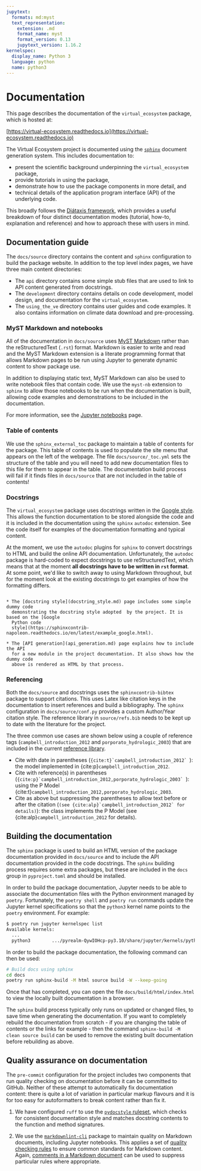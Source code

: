 ```yaml
---
jupytext:
  formats: md:myst
  text_representation:
    extension: .md
    format_name: myst
    format_version: 0.13
    jupytext_version: 1.16.2
kernelspec:
  display_name: Python 3
  language: python
  name: python3
---
```


# Documentation

This page describes the documentation of the `virtual_ecosystem` package, which is
hosted at:

[https://virtual-ecosystem.readthedocs.io](https://virtual-ecosystem.readthedocs.io)

The Virtual Ecosystem project is documented using the
[`sphinx`](https://www.sphinx-doc.org/en/master/) document generation system. This
includes documentation to:

* present the scientific background underpinning the `virtual_ecosystem` package,
* provide tutorials in using the package,
* demonstrate how to use the package components in more detail, and
* technical details of the application program interface (API) of the underlying code.

This broadly follows the [Diátaxis framework](https://diataxis.fr/), which
provides a useful breakdown of four distinct documentation modes (tutorial, how-to,
explanation and reference) and how to approach these with users in mind.

## Documentation guide

The `docs/source` directory contains the content and `sphinx` configuration to build the
package website. In addition to the top level index pages, we have three main content
directories:

* The `api` directory contains some simple stub files that are used to link to API
content generated from docstrings.
* The `development` directory contains details on code development, model design, and
documentation for the `virtual_ecosystem`.
* The `using_the_ve` directory contains user guides and code examples. It also contains
information on climate data download and pre-processing.

### MyST Markdown and notebooks

All of the documentation in `docs/source` uses [MyST
Markdown](https://myst-parser.readthedocs.io/en/latest/) rather than the
reStructuredText (`.rst`) format. Markdown is easier to write and read and the MyST
Markdown extension is a literate programming format that allows Markdown pages to be run
using Jupyter to generate dynamic content to show package use.

In addition to displaying static text, MyST Markdown can also be used to write notebook
files that contain code. We use the `myst-nb` extension to `sphinx` to allow those
notebooks to be run when the documentation is built, allowing code examples and
demonstrations to be included in the documentation.

For more information, see the [Jupyter notebooks](./jupyter_notebooks.md) page.

### Table of contents

We use the `sphinx_external_toc` package to maintain a table of contents for the
package. This table of contents is used to populate the site menu that appears on the
left of the webpage. The file `docs/source/_toc.yml` sets the structure of the table and
you will need to add new documentation files to this file for them to appear in the table.
The documentation build process will fail if it finds files in `docs/source` that are
not included in the table of contents!

### Docstrings

The `virtual_ecosystem` package uses docstrings written in the [Google
style](https://sphinxcontrib-napoleon.readthedocs.io/en/latest/example_google.html).
This allows the function documentation to be stored alongside the code and it is included
in the documentation using the `sphinx` `autodoc` extension. See the code itself for
examples of the documentation formatting and typical content.

At the moment, we use the `autodoc` plugins for `sphinx` to convert docstrings to HTML
and build the online API documentation. Unfortunately, the `autodoc` package is
hard-coded to expect docstrings to use reStructuredText, which means that at the moment
**all docstrings have to be written in `rst` format**. At some point, we'd like to
switch away to using Markdown throughout, but for the moment look at the existing
docstrings to get examples of how the formatting differs.

```{admonition} More information

* The [docstring style](docstring_style.md) page includes some simple dummy code
  demonstrating the docstring style adopted  by the project. It is based on the [Google
  Python code
  style](https://sphinxcontrib-napoleon.readthedocs.io/en/latest/example_google.html).

* The [API generation](api_generation.md) page explains how to include the API
  for a new module in the project documentation. It also shows how the dummy code
  above is rendered as HTML by that process.
```

### Referencing

Both the `docs/source` and docstrings uses the `sphinxcontrib-bibtex` package to support
citations. This uses Latex like citation keys in the documentation to insert references
and build a bibliography. The `sphinx` configuration in `docs/source/conf.py` provides a
custom Author/Year citation style. The reference library in `source/refs.bib` needs to
be kept up to date with the literature for the project.

The three common use cases are shown below using a couple of reference tags
(`campbell_introduction_2012` and `porporato_hydrologic_2003`) that are included
in the current [reference library](../../bibliography.md).

* Cite with date in parentheses (``{cite:t}`campbell_introduction_2012` ``): the model
  implemented in {cite:p}`campbell_introduction_2012`.
* Cite with reference(s) in parentheses
  (``{cite:p}`campbell_introduction_2012,porporato_hydrologic_2003` ``): using the P
  Model {cite:t}`campbell_introduction_2012,porporato_hydrologic_2003`.
* Cite as above but suppressing the parentheses to allow text before or after the
  citation (``(see {cite:alp}`campbell_introduction_2012` for details)``): the class
  implements the P Model (see {cite:alp}`campbell_introduction_2012` for details).

## Building the documentation

The `sphinx` package is used to build an HTML version of the package documentation
provided in `docs/source` and to include the API documentation provided in the code
docstrings. The `sphinx` building process requires some extra packages, but these are
included in the `docs` group in `pyproject.toml` and should be installed.

In order to build the package documentation, Jupyter needs to be able to associate the
documentation files with the Python environment managed by `poetry`. Fortunately, the
`poetry shell` and `poetry run` commands update the Jupyter kernel specifications so
that the `python3` kernel name points to the `poetry` environment. For example:

```bash
$ poetry run jupyter kernelspec list
Available kernels:
  ...
  python3        .../pyrealm-QywIOHcp-py3.10/share/jupyter/kernels/python3
```

In order to build the package documentation, the following command can then be used:

```bash
# Build docs using sphinx
cd docs
poetry run sphinx-build -M html source build -W --keep-going
```

Once that has completed, you can open the file `docs/build/html/index.html` to view the
locally built documentation in a browser.

The `sphinx` build process typically only runs on updated or changed files, to save time
when generating the documentation. If you want to completely rebuild the documentation
from scratch - if you are changing the table of contents or the links for example - then
the command `sphinx-build -M clean source build` can be used to remove the existing
built documentation before rebuilding as above.

## Quality assurance on documentation

The `pre-commit` configuration for the project includes two components that run quality
checking on documentation before it can be committed to GitHub. Neither of these attempt
to automatically fix documentation content: there is quite a lot of variation in
particular markup flavours and it is for too easy for autoformatters to break content
rather than fix it.

1. We have configured `ruff` to use the [`pydocstyle`
   ruleset](https://docs.astral.sh/ruff/rules/#pydocstyle-d), which checks for
   consistent documentation style and matches docstring contents to the function and
   method signatures.

1. We use the [`markdownlint-cli`](https://github.com/igorshubovych/markdownlint-cli)
   package to maintain quality on Markdown documents, including Jupyter notebooks. This
   applies a set of [quality checking
   rules](https://github.com/DavidAnson/markdownlint/blob/main/doc/Rules.md) to ensure
   common standards for Markdown content. Again, [comments in a Markdown
   document](https://github.com/DavidAnson/markdownlint#configuration)  can be used to
   suppress particular rules where appropriate.
